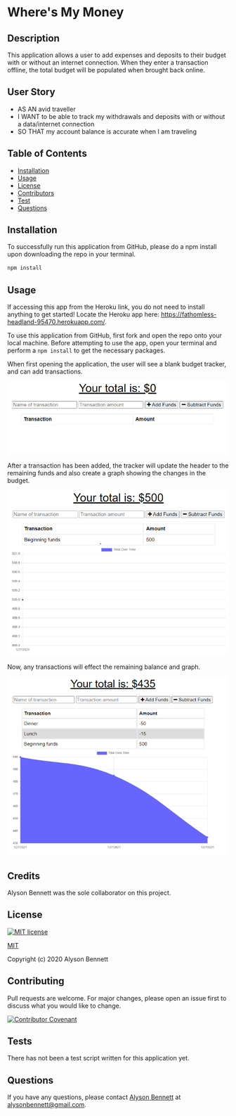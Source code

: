 # Where's My Money

## Description

This application allows a user to add expenses and deposits to their budget with or without an internet connection. When they enter a transaction offline, the total budget will be populated when brought back online.

## User Story
* AS AN avid traveller
* I WANT to be able to track my withdrawals and deposits with or without a data/internet connection
* SO THAT my account balance is accurate when I am traveling

## Table of Contents

* [Installation](#Installation)
* [Usage](#Usage)
* [License](#License)
* [Contributors](#Contributors)
* [Test](#Test)
* [Questions](#Questions)

## Installation

To successfully run this application from GitHub, please do a npm install upon downloading the repo in your terminal.

```bash
npm install
```

## Usage

If accessing this app from the Heroku link, you do not need to install anything to get started! Locate the Heroku app here: https://fathomless-headland-95470.herokuapp.com/.

To use this application from GitHub, first fork and open the repo onto your local machine. Before attempting to use the app, open your terminal and perform a ```npm install``` to get the necessary packages.

When first opening the application, the user will see a blank budget tracker, and can add transactions.

![index](public/assets/index.png)

After a transaction has been added, the tracker will update the header to the remaining funds and also create a graph showing the changes in the budget.

![First Transaction](public/assets/first.png)

Now, any transactions will effect the remaining balance and graph.

![First Transaction](public/assets/graph.png)

## Credits

Alyson Bennett was the sole collaborator on this project. 

## License

[![MIT license](https://img.shields.io/badge/License-MIT-blue.svg)](https://lbesson.mit-license.org/)

[MIT](https://choosealicense.com/licenses/mit/)

Copyright (c) 2020 Alyson Bennett

## Contributing

Pull requests are welcome. For major changes, please open an issue first to discuss what you would like to change.

[![Contributor Covenant](https://img.shields.io/badge/Contributor%20Covenant-v2.0%20adopted-ff69b4.svg)](code_of_conduct.md)

## Tests

There has not been a test script written for this application yet.

## Questions

If you have any questions, please contact [Alyson Bennett](https://github.com/alysonbennett) at alysonbennett@gmail.com.